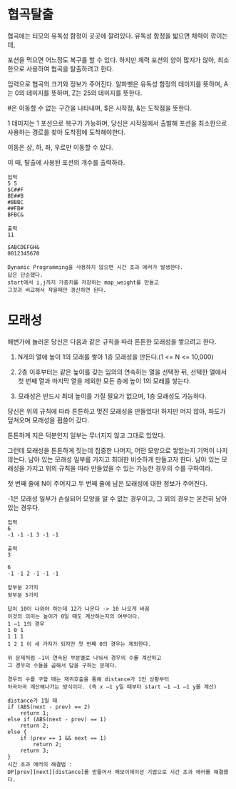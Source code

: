 # 협곡탈출

 협곡에는 티모의 유독성 함정이 곳곳에 깔려있다. 유독성 함정을 밟으면 체력이 깎이는데, 
 
 포션을 먹으면 어느정도 복구를 할 수 있다. 하지만 체력 포션의 양이 많지가 않아, 최소한으로 사용하여 협곡을 탈출하려고 한다.
 
 
입력으로 협곡의 크기와 정보가 주어진다. 알파벳은 유독성 함정의 데미지를 뜻하며, A는 0의 데미지를 뜻하며, Z는 25의 데미지를 뜻한다.

#은 이동할 수 없는 구간을 나타내며, $은 시작점, &는 도착점을 뜻한다.

1 데미지는 1 포션으로 복구가 가능하며, 당신은 시작점에서 출발해 포션을 최소한으로 사용하는 경로를 찾아 도착점에 도착해야한다.

이동은 상, 하, 좌, 우로만 이동할 수 있다.

이 때, 탈출에 사용된 포션의 개수를 출력하라.

```
입력
5 5
$C##F
BE##B
#BBBC
##FB#
BFBC&

출력
11
```

```
$ABCDEFGH&
0012345670

Dynamic Programming을 사용하지 않으면 시간 초과 에러가 발생한다.
답은 단순했다.
start에서 i,j까지 가중치를 저장하는 map_weight를 만들고
그것과 비교해서 작을때만 갱신하면 된다.
```

# 모래성

해변가에 놀러온 당신은 다음과 같은 규칙을 따라 튼튼한 모래성을 쌓으려고 한다.


1. N개의 열에 높이 1의 모래를 쌓아 1층 모래성을 만든다.(1 <= N <= 10,000)

2. 2층 이후부터는 같은 높이를 갖는 임의의 연속하는 열을 선택한 뒤, 
선택한 열에서 첫 번째 열과 마지막 열을 제외한 모든 층에 높이 1의 모래를 쌓는다.

3. 모래성은 반드시 최대 높이를 가질 필요가 없으며, 1층 모래성도 가능하다.

당신은 위의 규칙에 따라 튼튼하고 멋진 모래성을 만들었다!
하지만 머지 않아, 파도가 덮쳐오며 모래성을 휩쓸어 갔다. 

튼튼하게 지은 덕분인지 일부는 무너지지 않고 그대로 있었다.

그런데 모래성을 튼튼하게 짓는데 집중한 나머지, 어떤 모양으로 쌓았는지 기억이 나지 않는다. 
남아 있는 모래성 일부를 가지고 최대한 비슷하게 만들고자 한다.
남아 있는 모래성을 가지고 위의 규칙을 따라 만들었을 수 있는 가능한 경우의 수를 구하여라.


첫 번째 줄에 N이 주어지고 두 번째 줄에 남은 모래성에 대한 정보가 주어진다.

-1은 모래성 일부가 손실되어 모양을 알 수 없는 경우이고, 그 외의 경우는 온전히 남아 있는 경우다.

```
입력
6
-1 -1 -1 3 -1 -1

출력
3
```

```
6
-1 -1 2 -1 -1 -1

앞부분 2가지
뒷부분 5가지

답이 10이 나와야 하는데 12가 나온다 -> 10 나오게 바꿈
이것의 의미는 높이가 0일 때도 계산하는지의 여부이다.
1 –1 1의 경우
1 0 1
1 1 1
1 2 1 이 세 가지가 되지만 첫 번째 0의 경우는 제외한다.

위 문제처럼 –1이 연속된 부분별로 나눠서 경우의 수를 계산하고
그 경우의 수들을 곱해서 답을 구하는 문제다.

경우의 수를 구할 때는 재귀호출을 통해 distance가 1인 상황부터 
차곡차곡 계산해나가는 방식이다. (즉 x –1 y일 때부터 start –1 –1 –1 y를 계산)

distance가 1일 때
if (ABS(next - prev) == 2)
	return 1;
else if (ABS(next - prev) == 1)
	return 2;
else {
	if (prev == 1 && next == 1)
		return 2;
	return 3;
}
시간 초과 에러의 해결법 : 
DP[prev][next][distance]를 만들어서 메모이제이션 기법으로 시간 초과 에러를 해결했다.
```
